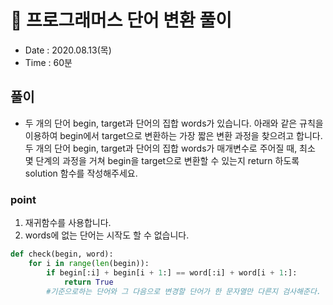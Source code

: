 # 🐶 프로그래머스 단어 변환 풀이
- Date : 2020.08.13(목)
- Time : 60분

## 풀이

- 두 개의 단어 begin, target과 단어의 집합 words가 있습니다. 아래와 같은 규칙을 이용하여 begin에서 target으로 변환하는 가장 짧은 변환 과정을 찾으려고 합니다. 두 개의 단어 begin, target과 단어의 집합 words가 매개변수로 주어질 때, 최소 몇 단계의 과정을 거쳐 begin을 target으로 변환할 수 있는지 return 하도록 solution 함수를 작성해주세요.

### point
1. 재귀함수를 사용합니다.
2. words에 없는 단어는 시작도 할 수 없습니다.

```python
def check(begin, word):
    for i in range(len(begin)):
        if begin[:i] + begin[i + 1:] == word[:i] + word[i + 1:]:
            return True
        #기준으로하는 단어와 그 다음으로 변경할 단어가 한 문자열만 다른지 검사해준다. 그 후 true를 return 시켜서 true면 begin값을 바꾼 다음 다시 재귀함수를 호출해준다.
```